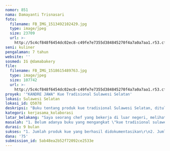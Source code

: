 ```yaml
---
nomor: 851
nama: Damayanti Trisnasari
foto:
  filename: FB_IMG_1513492102429.jpg
  type: image/jpeg
  size: 23709
  url: >-
    http://5c4cf848f6454dc02ec8-c49fe7e7355d384845270f4a7a0a7aa1.r53.cf2.rackcdn.com/786634e7-05b8-4bc3-a853-ebbbaa255295/FB_IMG_1513492102429.jpg
seni: kuliner
pengalaman: 7 tahun
website: ''
sosmed: IG @damabakery
file:
  filename: FB_IMG_1518615489763.jpg
  type: image/jpeg
  size: 107742
  url: >-
    http://5c4cf848f6454dc02ec8-c49fe7e7355d384845270f4a7a0a7aa1.r53.cf2.rackcdn.com/d221972c-b57d-4809-9f6d-7629dad11167/FB_IMG_1518615489763.jpg
proyek: '"KANDRE JAWA" Kue Tradisional Sulawesi Selatan'
lokasi: Sulawesi Selatan
lokasi_id: Q5078
deskripsi: "Buku tentang produk kue tradisional Sulawesi Selatan, ditulis melalui  pengumpulan informasi dari para \"jennang\" (Ahli kue) di beberapa daerah. Produk kue yang di dokumentasikn akan di telusuri melalui ritual adat masyarakat. Pemetaan dilakukan untuk menjaring daerah-daerah yang merupakan basis sejarah berkembangnya produk yang akan diteliti untuk menentukan para \"Jennang\" yang menjadi sumber informasi.\r\n\r\nInformasi produk kue yang digali dan disajikan dalam buku berupa: filosofi, sejarah atau cerita dibalik kemunculannya, waktu penyajian (terkait ritual adat: upacara, pernikahan dll), karakteristik (identitas khas),resep, dan metode pengolahannya.\r\n\r\nBuku ini juga menyajikan \"serving suggestion\" yang saya buat untuk kegiatan diluar kebiasaan adat, misalnya industri restoran, cafe dan hotel berupa \"signature dish\" yang dikembangkan secara kontemporer tanpa meninggalkan jejak khas dan identitas aslinya.\r\n\r\nProyek buku ini, selain dipublikasikan melalui akses internet, juga bekerjasama dengan radio lokal. Secara kontinyu isi buku dan temuan\" lainnya dapat dikaji lebih mendalam, misalnya sisi lain dari proses pendokumentasiannya serta informasi-informasi yang belum dapat disajikan seluruhnya melalui buku termasuk proses interaksi dari penggunanya."
kategori: kerjasama_kolaborasi
latar_belakang: "Saya seorang chef yang bekerja di luar negeri, melihatbagaimana mereka menjaga produk khas dari dapur neneknya saya jadi cemburu, mereka bisa dengan fasih menceritakan asal muasal, indentitas khas dan kebahagian sebuah perayaan yang dibawa oleh penyajian kue tersebut. Selain itu saya sadar bahwa buku-buku masakan yang pernah saya baca lebih kurang hanya menyajikan resep dan penyajiannya.\r\n\r\nSebagai akademisi tata boga, saya merasa penting untuk mendokumentasikan warisan kuliner ini untuk dilestarikan dan dapat menjadi acuan dalam mengembangkan pruduk untuk penyajian kontemporer yang ramai dilakukan di industri.\r\n\r\nProses ini selanjutnya akan di publikasikn dan didiskusikan lebih mendalam melalui diskusi-diskusi salah satunya melalui stasiun radio.\r\n\r\nInteraksi melalui siaran stasiun radio ini dengan harapan membuka ruang diskusi publik untuk mengapresiasi karya ini.\r\n\r\n\r\n\r\n"
masalah: "1. Belum adanya buku yang mengangkat \"kue tradisional sulawesi selatan yang secara histori memiliki beragam kisah yang pernah di ceritakan orang-orang tua kita. Filosofi-filosofi yang terkandung di dalamnya, atau kapan dan apa saja kue yang disajikan dalam ritual tertentu.\r\n2. Industrialisasi kuliner sangat memungkinkn modivikasi kue tersebut dilakukan, pendekatan modivikasi ini selayaknya tidak menghilangkan karekteristik atau identitas asli dr kue tersebut, maka dibutuhkan referensi yg untuk memudahkn praktisi kuliner mendapatkan referansi sebagai acuan kegiatannya\r\n"
durasi: 9 bulan
sukses: "1. Jumlah produk kue yang berhasil didokumentasikan\r\n2. Jumlah buku yang terbaca\r\n3. Jumlah pendengar \r\n4. Menjadi salah satu referensi buku bacaan di SMK pastry\r\n"
dana: '75'
submission_id: 5ab48ea2b52f72092ce2533e
---
```

